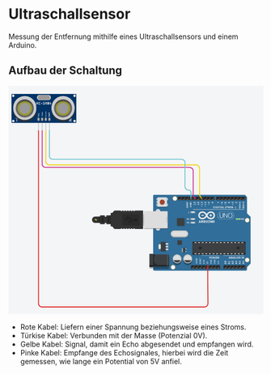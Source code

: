 # Ultraschallsensor
Messung der Entfernung mithilfe eines Ultraschallsensors und einem Arduino.

## Aufbau der Schaltung
![image](https://github.com/JackboyPlay/Ultraschallsensor/blob/master/Schaltung_ECHO.png)
- Rote Kabel: Liefern einer Spannung beziehungsweise eines Stroms.
- Türkise Kabel: Verbunden mit der Masse (Potenzial 0V).
- Gelbe Kabel: Signal, damit ein Echo abgesendet und empfangen wird.
- Pinke Kabel: Empfange des Echosignales, hierbei wird die Zeit gemessen, wie lange ein Potential von 5V anfiel.
